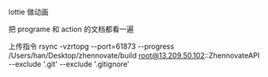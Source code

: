 lottie 做动画

把 programe 和 action 的文档都看一遍

上传指令
rsync -vzrtopg --port=61873 --progress /Users/han/Desktop/zhennovate/build root@13.209.50.102::ZhennovateAPI --exclude '.git' --exclude '.gitignore'
